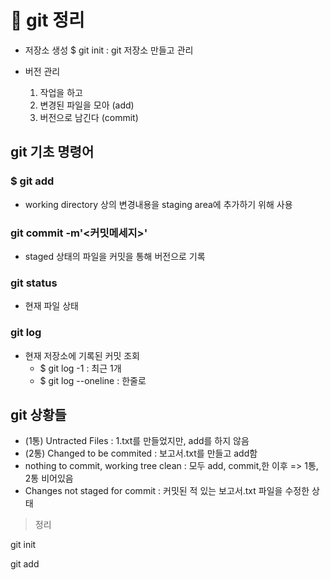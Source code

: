 # 🐾 git 정리

- 저장소 생성
    $ git init : git 저장소 만들고 관리

- 버전 관리

    1. 작업을 하고
    2. 변경된 파일을 모아 (add)
    3. 버전으로 남긴다 (commit)

## git 기초 명령어

### $ git add <file>
- working directory 상의 변경내용을 staging area에 추가하기 위해 사용

### git commit -m'<커밋메세지>'
- staged 상태의 파일을 커밋을 통해 버전으로 기록

### git status
-  현재 파일 상태

### git log
- 현재 저장소에 기록된 커밋 조회
    - $ git log -1 : 최근 1개
    - $ git log --oneline : 한줄로

## git 상황들
- (1통) Untracted Files : 1.txt를 만들었지만, add를 하지 않음
- (2통) Changed to be commited : 보고서.txt를 만들고 add함
- nothing to commit, working tree clean : 모두 add, commit,한 이후 => 1통, 2통 비어있음
- Changes not staged for commit : 커밋된 적 있는 보고서.txt 파일을 수정한 상태


> 정리

git init

git add
